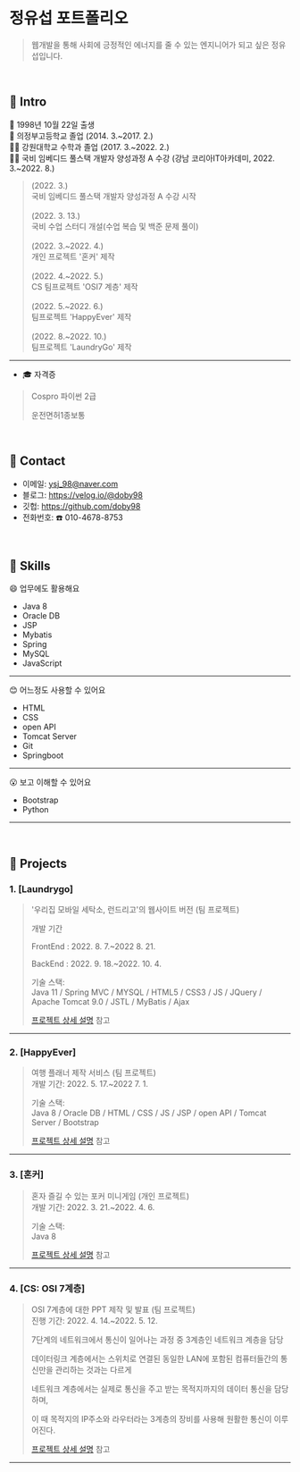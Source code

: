 # 정유섭 포트폴리오
>웹개발을 통해 사회에 긍정적인 에너지를 줄 수 있는 엔지니어가 되고 싶은 정유섭입니다.</br>
>
</br>

## :pushpin: Intro
:baby: 1998년 10월 22일 출생</br>
:school: 의정부고등학교 졸업
(2014. 3.~2017. 2.)</br>
👨‍🎓 강원대학교 수학과 졸업
(2017. 3.~2022. 2.)</br>
👨‍💻 국비 임베디드 풀스택 개발자 양성과정 A 수강
(강남 코리아IT아카데미, 2022. 3.~2022. 8.)</br>

>(2022. 3.) </br>
>국비 임베디드 풀스택 개발자 양성과정 A 수강 시작</br></br>
>(2022. 3. 13.) </br>
>국비 수업 스터디 개설(수업 복습 및 백준 문제 풀이)</br></br>
>(2022. 3.~2022. 4.) </br>
>개인 프로젝트 '혼커' 제작</br></br>
>(2022. 4.~2022. 5.) </br>
>CS 팀프로젝트 'OSI7 계층' 제작</br></br>
>(2022. 5.~2022. 6.) </br>
>팀프로젝트 'HappyEver' 제작</br></br>
>(2022. 8.~2022. 10.) </br>
>팀프로젝트 'LaundryGo' 제작

<hr>

- :mortar_board: 자격증
> Cospro 파이썬 2급
> 
> 운전면허1종보통

</br>

## :pushpin: Contact
- 이메일: ysj_98@naver.com
- 블로그: https://velog.io/@doby98
- 깃헙: https://github.com/doby98
- 전화번호: :phone: 010-4678-8753

</br>

## :pushpin: Skills

:smile: 업무에도 활용해요 
- Java 8
- Oracle DB
- JSP
- Mybatis
- Spring
- MySQL
- JavaScript

<hr>

:blush: 어느정도 사용할 수 있어요
- HTML
- CSS
- open API
- Tomcat Server
- Git
- Springboot

<hr>

:open_mouth: 보고 이해할 수 있어요
- Bootstrap
- Python

<hr>

</br>

## :pushpin: Projects

### 1. [Laundrygo]
>'우리집 모바일 세탁소, 런드리고'의 웹사이트 버전 (팀 프로젝트) 
>
>개발 기간 
>
>FrontEnd : 2022. 8. 7.~2022 8. 21. 
>
>BackEnd : 2022. 9. 18.~2022. 10. 4.  
>  
>기술 스택:  
>Java 11 / Spring MVC / MYSQL / HTML5 / CSS3 / JS / JQuery / Apache Tomcat 9.0 / JSTL / MyBatis / Ajax   
>  
>[프로젝트 상세 설명](https://github.com/doby98/Laundrygo_project) 참고

---

### 2. [HappyEver]
>여행 플래너 제작 서비스 (팀 프로젝트)  
>개발 기간: 2022. 5. 17.~2022 7. 1.  
>  
>기술 스택:  
>Java 8 / Oracle DB / HTML / CSS / JS / JSP / open API / Tomcat Server / Bootstrap  
>  
>[프로젝트 상세 설명](https://github.com/doby98/HappyEver) 참고

---

### 3. [혼커]
>혼자 즐길 수 있는 포커 미니게임 (개인 프로젝트)  
>개발 기간: 2022. 3. 21.~2022. 4. 6.  
>  
>기술 스택:  
>Java 8 
>
>[프로젝트 상세 설명](https://github.com/doby98/Honker) 참고

---

### 4. [CS: OSI 7계층]
>OSI 7계층에 대한 PPT 제작 및 발표 (팀 프로젝트)<br>
>진행 기간: 2022. 4. 14.~2022. 5. 12.
>
>7단계의 네트워크에서 통신이 일어나는 과정 중 3계층인 네트워크 계층을 담당
>
>데이터링크 계층에서는 스위치로 연결된 동일한 LAN에 포함된 컴퓨터들간의 통신만을 관리하는 것과는 다르게
>
>네트워크 계층에서는 실제로 통신을 주고 받는 목적지까지의 데이터 통신을 담당하며,
>
>이 때 목적지의 IP주소와 라우터라는 3계층의 장비를 사용해 원활한 통신이 이루어진다.
>
>[프로젝트 상세 설명](https://github.com/doby98/OSI-7Layer) 참고

---
